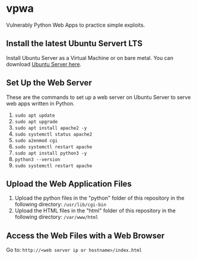 # vpwa
Vulnerably Python Web Apps to practice simple exploits.
## Install the latest Ubuntu Servert LTS
Install Ubuntu Server as a Virtual Machine or on bare metal.  You can download [Ubuntu Server here](https://ubuntu.com/download/server).
## Set Up the Web Server
These are the commands to set up a web server on Ubuntu Server to serve web apps written in Python.
1. `sudo apt update`
2. `sudo apt upgrade`
3. `sudo apt install apache2 -y`
4. `sudo systemctl status apache2`
5. `sudo a2enmod cgi`
6. `sudo systemctl restart apache`
7. `sudo apt install python3 -y`
8. `python3 --version`
9. `sudo systemctl restart apache`
## Upload the Web Application Files
1. Upload the python files in the "python" folder of this repository in the following directory: `/usr/lib/cgi-bin`
2. Upload the HTML files in the "html" folder of this repository in the following directory: `/var/www/html`
## Access the Web Files with a Web Browser
Go to: `http://<web server ip or hostname>/index.html`
